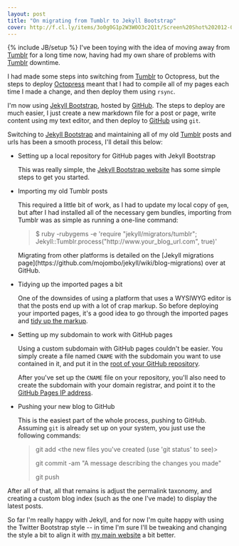 ```yaml
---
layout: post
title: "On migrating from Tumblr to Jekyll Bootstrap"
cover: http://f.cl.ly/items/3o0g0G1p2W3W0O3c2Q1t/Screen%20Shot%202012-01-29%20at%2014.18.05.png
---
```

{% include JB/setup %}
I've been toying with the idea of moving away from [Tumblr](http://www.tumblr.com) for a long time now, having had my own share of problems with [Tumblr](http://www.tumblr.com) downtime.

I had made some steps into switching from [Tumblr](http://www.tumblr.com) to Octopress, but the steps to deploy [Octopress](http://octopress.org) meant that I had to compile all of my pages each time I made a change, and then deploy them using <code>rsync</code>.

I'm now using [Jekyll Bootstrap](http://jekyllbootstrap.com/), hosted by [GitHub](http://www.github.com). The steps to deploy are much easier, I just create a new markdown file for a post or page, write content using my text editor, and then deploy to [GitHub](http://www.github.com) using <code>git</code>.

Switching to [Jekyll Bootstrap](http://jekyllbootstrap.com/) and maintaining all of my old [Tumblr](http://www.tumblr.com) posts and urls has been a smooth process, I'll detail this below:

* Setting up a local repository for GitHub pages with Jekyll Bootstrap

	This was really simple, the [Jekyll Bootstrap website](http://jekyllbootstrap.com/index.html#start-now) has some simple steps to get you started.

* Importing my old Tumblr posts

	This required a little bit of work, as I had to update my local copy of <code>gem</code>, but after I had installed all of the necessary gem bundles, importing from Tumblr was as simple as running a one-line command:
 	<blockquote class="code">
		<p>
			$ ruby -rubygems -e 'require "jekyll/migrators/tumblr"; Jekyll::Tumblr.process("http://www.your_blog_url.com", true)'
		</p>
 	</blockquote>
 	Migrating from other platforms is detailed on the [Jekyll migrations page](https://github.com/mojombo/jekyll/wiki/blog-migrations) over at GitHub.

* Tidying up the imported pages a bit

 	One of the downsides of using a platform that uses a WYSIWYG editor is that the posts end up with a lot of crap markup. So before deploying your imported pages, it's a good idea to go through the imported pages and [tidy up the markup](https://github.com/omgmog/omgmog.github.com/commit/8c6eac2586d6989301162a05a3b19f4daea52d50).

* Setting up my subdomain to work with GitHub pages

	Using a custom subdomain with GitHub pages couldn't be easier. You simply create a file named <code>CNAME</code> with the subdomain you want to use contained in it, and put it in the [root of your GitHub repository](https://github.com/omgmog/omgmog.github.com/blob/master/CNAME).

	After you've set up the <code>CNAME</code> file on your repository, you'll also need to create the subdomain with your domain registrar, and point it to the [GitHub Pages IP address](http://pages.github.com/#custom_domains).

* Pushing your new blog to GitHub

	This is the easiest part of the whole process, pushing to GitHub. Assuming <code>git</code> is already set up on your system, you just use the following commands:
	<blockquote class="code">
		<p>
			git add &lt;the new files you've created (use 'git status' to see)&gt;
		</p>
		<p>
			git commit -am "A message describing the changes you made"
		</p>
		<p>
			git push
		</p>
	</blockquote>

After all of that, all that remains is adjust the permalink taxonomy, and creating a custom blog index (such as the one I've made) to display the latest posts.

So far I'm really happy with Jekyll, and for now I'm quite happy with using the Twitter Bootstrap style -- in time I'm sure I'll be tweaking and changing the style a bit to align it with [my main website](http://www.omgmog.net) a bit better.